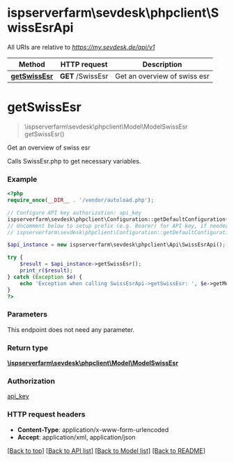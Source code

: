 # ispserverfarm\sevdesk\phpclient\SwissEsrApi

All URIs are relative to *https://my.sevdesk.de/api/v1*

Method | HTTP request | Description
------------- | ------------- | -------------
[**getSwissEsr**](SwissEsrApi.md#getSwissEsr) | **GET** /SwissEsr | Get an overview of swiss esr


# **getSwissEsr**
> \ispserverfarm\sevdesk\phpclient\Model\ModelSwissEsr getSwissEsr()

Get an overview of swiss esr

Calls SwissEsr.php to get necessary variables.

### Example
```php
<?php
require_once(__DIR__ . '/vendor/autoload.php');

// Configure API key authorization: api_key
ispserverfarm\sevdesk\phpclient\Configuration::getDefaultConfiguration()->setApiKey('token', 'YOUR_API_KEY');
// Uncomment below to setup prefix (e.g. Bearer) for API key, if needed
// ispserverfarm\sevdesk\phpclient\Configuration::getDefaultConfiguration()->setApiKeyPrefix('token', 'Bearer');

$api_instance = new ispserverfarm\sevdesk\phpclient\Api\SwissEsrApi();

try {
    $result = $api_instance->getSwissEsr();
    print_r($result);
} catch (Exception $e) {
    echo 'Exception when calling SwissEsrApi->getSwissEsr: ', $e->getMessage(), PHP_EOL;
}
?>
```

### Parameters
This endpoint does not need any parameter.

### Return type

[**\ispserverfarm\sevdesk\phpclient\Model\ModelSwissEsr**](../Model/ModelSwissEsr.md)

### Authorization

[api_key](../../README.md#api_key)

### HTTP request headers

 - **Content-Type**: application/x-www-form-urlencoded
 - **Accept**: application/xml, application/json

[[Back to top]](#) [[Back to API list]](../../README.md#documentation-for-api-endpoints) [[Back to Model list]](../../README.md#documentation-for-models) [[Back to README]](../../README.md)

